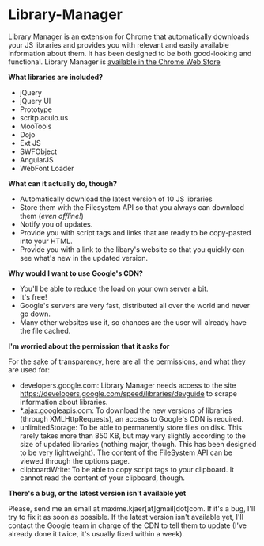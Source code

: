 Library-Manager
===============

Library Manager is an extension for Chrome that automatically downloads your JS libraries and provides you with relevant and easily available information about them. It has been designed to be both good-looking and functional. Library Manager is [available in the Chrome Web Store](https://chrome.google.com/webstore/detail/cjkgbbikkgioafiagcjmagjlnonpfpcb)


**What libraries are included?**

- jQuery
- jQuery UI
- Prototype
- scritp.aculo.us
- MooTools
- Dojo
- Ext JS
- SWFObject
- AngularJS
- WebFont Loader


**What can it actually do, though?**

- Automatically download the latest version of 10 JS libraries
- Store them with the Filesystem API so that you always can download them (*even offline!*)
- Notify you of updates.
- Provide you with script tags and links that are ready to be copy-pasted into your HTML.
- Provide you with a link to the libary's website so that you quickly can see what's new in the updated version.

**Why would I want to use Google's CDN?**

- You'll be able to reduce the load on your own server a bit.
- It's free!
- Google's servers are very fast, distributed all over the world and never go down.
- Many other websites use it, so chances are the user will already have the file cached.

**I'm worried about the permission that it asks for**

For the sake of transparency, here are all the permissions, and what they are used for:
- developers.google.com: Library Manager needs access to the site https://developers.google.com/speed/libraries/devguide to scrape information about libraries.
- *.ajax.googleapis.com: To download the new versions of libraries (through XMLHttpRequests), an access to Google's CDN is required.
- unlimitedStorage: To be able to permanently store files on disk. This rarely takes more than 850 KB, but may vary slightly according to the size of updated libraries (nothing major, though. This has been designed to be very lightweight). The content of the FileSystem API can be viewed through the options page.
- clipboardWrite: To be able to copy script tags to your clipboard. It cannot read the content of your clipboard, though.

**There's a bug, or the latest version isn't available yet**

Please, send me an email at maxime.kjaer[at]gmail[dot]com. If it's a bug, I'll try to fix it as soon as possible. If the latest version isn't available yet, I'll contact the Google team in charge of the CDN to tell them to update (I've already done it twice, it's usually fixed within a week).
